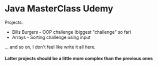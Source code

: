 # Java MasterClass Udemy 
Projects:
- Bills Burgers - OOP challenge (biggest "challenge" so far)
- Arrays - Sorting challenge using input

... and so on, I don't feel like write it all here.

#### Latter projects should be a little more complex than the previous ones
